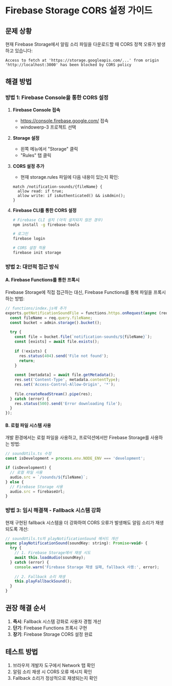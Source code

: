 # Firebase Storage CORS 설정 가이드

## 문제 상황
현재 Firebase Storage에서 알림 소리 파일을 다운로드할 때 CORS 정책 오류가 발생하고 있습니다:
```
Access to fetch at 'https://storage.googleapis.com/...' from origin 'http://localhost:3000' has been blocked by CORS policy
```

## 해결 방법

### 방법 1: Firebase Console을 통한 CORS 설정

1. **Firebase Console 접속**
   - https://console.firebase.google.com/ 접속
   - windowerp-3 프로젝트 선택

2. **Storage 설정**
   - 왼쪽 메뉴에서 "Storage" 클릭
   - "Rules" 탭 클릭

3. **CORS 설정 추가**
   - 현재 storage.rules 파일에 다음 내용이 있는지 확인:
   ```
   match /notification-sounds/{fileName} {
     allow read: if true;
     allow write: if isAuthenticated() && isAdmin();
   }
   ```

4. **Firebase CLI를 통한 CORS 설정**
   ```bash
   # Firebase CLI 설치 (아직 설치되지 않은 경우)
   npm install -g firebase-tools
   
   # 로그인
   firebase login
   
   # CORS 설정 적용
   firebase init storage
   ```

### 방법 2: 대안적 접근 방식

#### A. Firebase Functions를 통한 프록시
Firebase Storage에 직접 접근하는 대신, Firebase Functions를 통해 파일을 프록시하는 방법:

```javascript
// functions/index.js에 추가
exports.getNotificationSoundFile = functions.https.onRequest(async (req, res) => {
  const fileName = req.query.fileName;
  const bucket = admin.storage().bucket();
  
  try {
    const file = bucket.file(`notification-sounds/${fileName}`);
    const [exists] = await file.exists();
    
    if (!exists) {
      res.status(404).send('File not found');
      return;
    }
    
    const [metadata] = await file.getMetadata();
    res.set('Content-Type', metadata.contentType);
    res.set('Access-Control-Allow-Origin', '*');
    
    file.createReadStream().pipe(res);
  } catch (error) {
    res.status(500).send('Error downloading file');
  }
});
```

#### B. 로컬 파일 시스템 사용
개발 환경에서는 로컬 파일을 사용하고, 프로덕션에서만 Firebase Storage를 사용하는 방법:

```javascript
// soundUtils.ts 수정
const isDevelopment = process.env.NODE_ENV === 'development';

if (isDevelopment) {
  // 로컬 파일 사용
  audio.src = `/sounds/${fileName}`;
} else {
  // Firebase Storage 사용
  audio.src = firebaseUrl;
}
```

### 방법 3: 임시 해결책 - Fallback 시스템 강화

현재 구현된 fallback 시스템을 더 강화하여 CORS 오류가 발생해도 알림 소리가 재생되도록 개선:

```javascript
// soundUtils.ts의 playNotificationSound 메서드 개선
async playNotificationSound(soundKey: string): Promise<void> {
  try {
    // 1. Firebase Storage에서 재생 시도
    await this.loadAudio(soundKey);
  } catch (error) {
    console.warn('Firebase Storage 재생 실패, fallback 사용:', error);
    
    // 2. Fallback 소리 재생
    this.playFallbackSound();
  }
}
```

## 권장 해결 순서

1. **즉시**: Fallback 시스템 강화로 사용자 경험 개선
2. **단기**: Firebase Functions 프록시 구현
3. **장기**: Firebase Storage CORS 설정 완료

## 테스트 방법

1. 브라우저 개발자 도구에서 Network 탭 확인
2. 알림 소리 재생 시 CORS 오류 메시지 확인
3. Fallback 소리가 정상적으로 재생되는지 확인 
